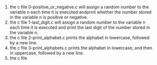 1. the c file 0-positive_or_negative.c will assign a random number to the variable n each time it is executed andprint whether the number stored in the variable n is positive or negative.
2. the c file 1-last_digit.c will assign a random number to the variable n each time it is executed and print the last digit of the number stored in the variable n.
3. the c file 2-print_alphabet.c prints the alphabet in lowercase, followed by a new line.
4. the c file 3-print_alphabets.c  prints the alphabet in lowercase, and then in uppercase, followed by a new line.
5. the c file